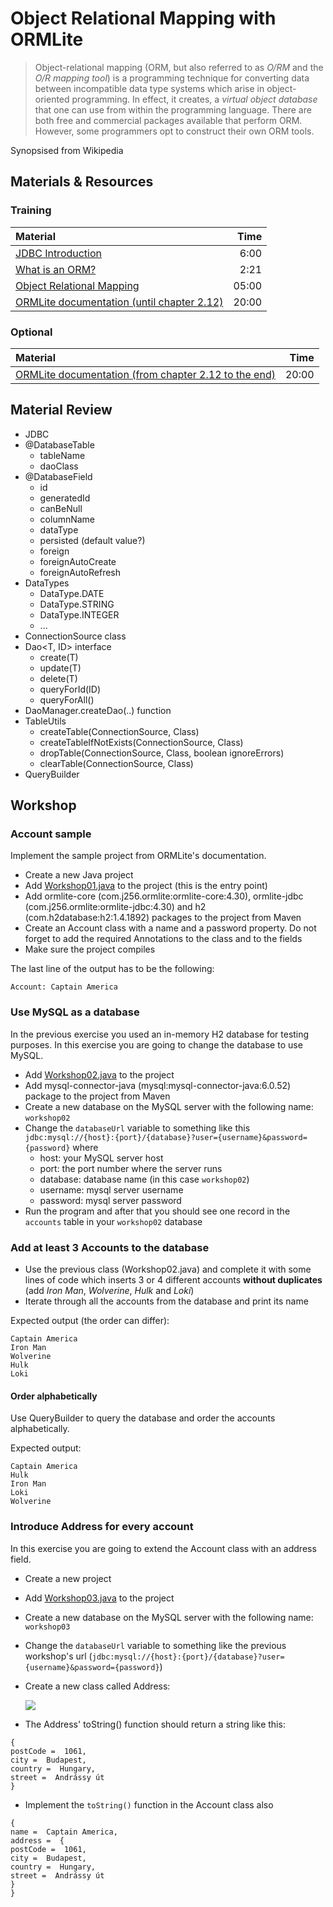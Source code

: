 # Object Relational Mapping with ORMLite
> Object-relational mapping (ORM, but also referred to as *O/RM* and the *O/R mapping tool*) is a programming technique for converting data between incompatible data type systems which arise in object-oriented programming. In effect, it creates, a *virtual object database* that one can use from within the programming language. There are both free and commercial packages available that perform ORM.  However, some programmers opt to construct their own ORM tools.

Synopsised from Wikipedia

## Materials & Resources

### Training
| Material | Time |
|:-------- |-----:|
| [JDBC Introduction](https://docs.oracle.com/javase/tutorial/jdbc/overview/index.html) | 6:00 |
| [What is an ORM?](https://www.youtube.com/watch?v=LooPUh5_QKI) | 2:21 |
| [Object Relational Mapping](http://tech.lalitbhatt.net/2014/07/object-relationship-mapping-orm.html) | 05:00 |
| [ORMLite documentation (until chapter 2.12)](http://ormlite.com/docs/ormlite.pdf) | 20:00 |


### Optional
| Material | Time |
|:-------- |-----:|
| [ORMLite documentation (from chapter 2.12 to the end)](http://ormlite.com/docs/ormlite.pdf) | 20:00 |

## Material Review
- JDBC
- @DatabaseTable
  - tableName
  - daoClass
- @DatabaseField
  - id
  - generatedId
  - canBeNull
  - columnName
  - dataType
  - persisted (default value?)
  - foreign
  - foreignAutoCreate
  - foreignAutoRefresh
- DataTypes
  - DataType.DATE
  - DataType.STRING
  - DataType.INTEGER
  - ...
- ConnectionSource class
- Dao<T, ID> interface
  - create(T)
  - update(T)
  - delete(T)
  - queryForId(ID)
  - queryForAll()
- DaoManager.createDao(..) function
- TableUtils
  - createTable(ConnectionSource, Class)
  - createTableIfNotExists(ConnectionSource, Class)
  - dropTable(ConnectionSource, Class, boolean ignoreErrors)
  - clearTable(ConnectionSource, Class)
- QueryBuilder

## Workshop

### Account sample
Implement the sample project from ORMLite's documentation.

- Create a new Java project
- Add [Workshop01.java](workshop/Workshop01.java) to the project (this is the entry point)
- Add ormlite-core (com.j256.ormlite:ormlite-core:4.30), ormlite-jdbc (com.j256.ormlite:ormlite-jdbc:4.30) and h2 (com.h2database:h2:1.4.1892) packages to the project from Maven
- Create an Account class with a name and a password property. Do not forget to add the required Annotations to the class and to the fields
- Make sure the project compiles

The last line of the output has to be the following:

```
Account: Captain America
```

### Use MySQL as a database
In the previous exercise you used an in-memory H2 database for testing purposes. In this exercise you are going to change the database to use MySQL.

- Add [Workshop02.java](workshop/Workshop02.java) to the project
- Add mysql-connector-java (mysql:mysql-connector-java:6.0.52) package to the project from Maven
- Create a new database on the MySQL server with the following name: `workshop02`
- Change the `databaseUrl` variable to something like this `jdbc:mysql://{host}:{port}/{database}?user={username}&password={password}` where
  - host: your MySQL server host
  - port: the port number where the server runs
  - database: database name (in this case `workshop02`)
  - username: mysql server username
  - password: mysql server password
- Run the program and after that you should see one record in the `accounts` table in your `workshop02` database

### Add at least 3 Accounts to the database

- Use the previous class (Workshop02.java) and complete it with some lines of code which inserts 3 or 4 different accounts __without duplicates__ (add *Iron Man*, *Wolverine*, *Hulk* and *Loki*)
- Iterate through all the accounts from the database and print its name

Expected output (the order can differ):
```
Captain America
Iron Man
Wolverine
Hulk
Loki
```

#### Order alphabetically
Use QueryBuilder to query the database and order the accounts alphabetically.

Expected output:
```
Captain America
Hulk
Iron Man
Loki
Wolverine
```

### Introduce Address for every account
In this exercise you are going to extend the Account class with an address field.

- Create a new project
- Add [Workshop03.java](workshop/Workshop03.java) to the project
- Create a new database on the MySQL server with the following name: `workshop03`
- Change the `databaseUrl` variable to something like the previous workshop's url (`jdbc:mysql://{host}:{port}/{database}?user={username}&password={password}`)
- Create a new class called Address:

  <img src="http://yuml.me/diagram/scruffy/class/[Address|-street;-city;-postCode;-country|+toString()]" >
- The Address' toString() function should return a string like this:
```
{
postCode =  1061,
city =  Budapest,
country =  Hungary,
street =  Andrássy út
}
```
- Implement the `toString()` function in the Account class also
```
{
name =  Captain America,
address =  {
postCode =  1061,
city =  Budapest,
country =  Hungary,
street =  Andrássy út
}
}
```
